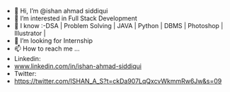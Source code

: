 - 👋 Hi, I’m @ishan ahmad siddiqui
- 👀 I’m interested in Full Stack Development
- 🌱 I know :-DSA | Problem Solving | JAVA | Python | DBMS | Photoshop | Illustrator | 
- 💞️ I’m looking for Internship
- 📫 How to reach me ...
- Linkedin:
- www.linkedin.com/in/ishan-ahmad-siddiqui
- Twitter:
- https://twitter.com/ISHAN_A_S?t=ckDa907LqQxcvWkmmRw6Jw&s=09 

<!---
iasiddiqui/iasiddiqui is a ✨ special ✨ repository because its `README.md` (this file) appears on your GitHub profile.
You can click the Preview link to take a look at your changes.
--->
